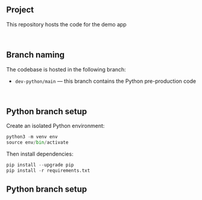 ## Project

This repository hosts the code for the demo app



<p>&nbsp;</p>


## Branch naming

The codebase is hosted in the following branch:


- `dev-python/main` — this branch contains the Python pre-production code


<p>&nbsp;</p>

## Python branch setup

Create an isolated Python environment:
```python
python3 -m venv env
source env/bin/activate
```

Then install dependencies:

```python
pip install --upgrade pip
pip install -r requirements.txt
```

## Python branch setup